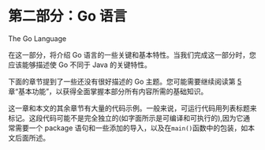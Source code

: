 # 第二部分：Go 语言

<!-- ch 4~11 -->

The Go Language

在这一部分，将介绍 Go 语言的一些关键和基本特性。当我们完成这一部分时，您应该能够描述使 Go 不同于 Java 的关键特性。

下面的章节提到了一些还没有很好描述的 Go 主题。您可能需要继续阅读第 [5](05.html) 章“基本功能”，以获得全面掌握本部分所有内容所需的基础知识。

这一章和本文的其余章节有大量的代码示例。一般来说，可运行代码用列表标题来标记。这段代码可能不是完全独立的(如字面所示是可编译和可执行的),因为它通常需要一个 package 语句和一些添加的导入，以及在`main()`函数中的包装，如本文后面所述。